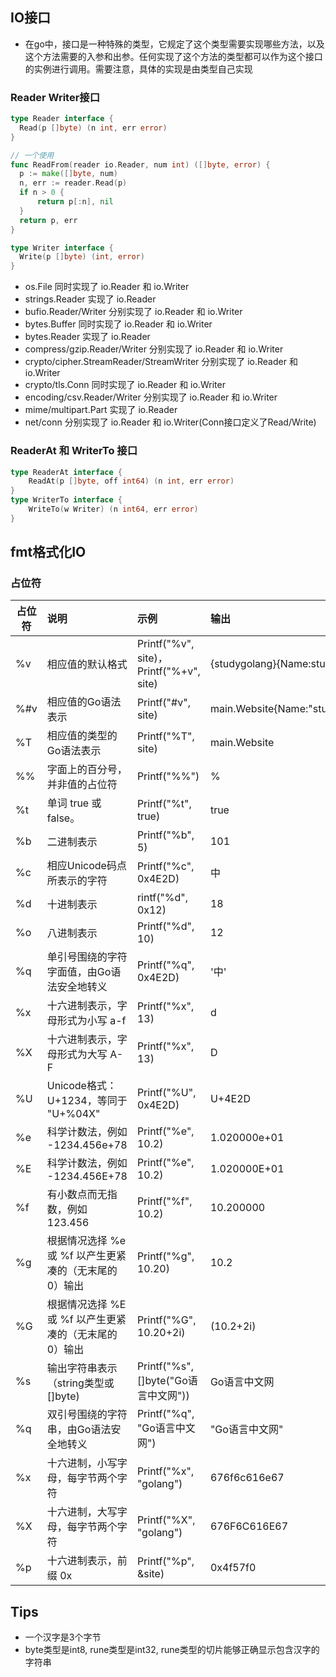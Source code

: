## IO接口
* 在go中，接口是一种特殊的类型，它规定了这个类型需要实现哪些方法，以及这个方法需要的入参和出参。任何实现了这个方法的类型都可以作为这个接口的实例进行调用。需要注意，具体的实现是由类型自己实现
### Reader Writer接口
```go
type Reader interface {
  Read(p []byte) (n int, err error)
}

// 一个使用
func ReadFrom(reader io.Reader, num int) ([]byte, error) {
  p := make([]byte, num)
  n, err := reader.Read(p)
  if n > 0 {
      return p[:n], nil
  }
  return p, err
}

type Writer interface {
  Write(p []byte) (int, error)
}
```
* os.File 同时实现了 io.Reader 和 io.Writer
* strings.Reader 实现了 io.Reader
* bufio.Reader/Writer 分别实现了 io.Reader 和 io.Writer
* bytes.Buffer 同时实现了 io.Reader 和 io.Writer
* bytes.Reader 实现了 io.Reader
* compress/gzip.Reader/Writer 分别实现了 io.Reader 和 io.Writer
* crypto/cipher.StreamReader/StreamWriter 分别实现了 io.Reader 和 io.Writer
* crypto/tls.Conn 同时实现了 io.Reader 和 io.Writer
* encoding/csv.Reader/Writer 分别实现了 io.Reader 和 io.Writer
* mime/multipart.Part 实现了 io.Reader
* net/conn 分别实现了 io.Reader 和 io.Writer(Conn接口定义了Read/Write)

### ReaderAt 和 WriterTo 接口
```go
type ReaderAt interface {
    ReadAt(p []byte, off int64) (n int, err error)
}
type WriterTo interface {
    WriteTo(w Writer) (n int64, err error)
}
```
## fmt格式化IO
### 占位符
| 占位符        | 说明    |  示例  |输出|
| --------   | :-----   | :---- | :---|
|%v| 相应值的默认格式|Printf("%v", site)，Printf("%+v", site)|{studygolang}{Name:studygolang}|
|%#v|相应值的Go语法表示|Printf("#v", site)|main.Website{Name:"studygolang"}|
|%T|相应值的类型的Go语法表示 |Printf("%T", site)|main.Website|
|%%|字面上的百分号，并非值的占位符|Printf("%%")|%|
|%t|单词 true 或 false。|Printf("%t", true)|true|
|%b|二进制表示|Printf("%b", 5)|101|
|%c|相应Unicode码点所表示的字符|Printf("%c", 0x4E2D)|中|
|%d|十进制表示|rintf("%d", 0x12)|18|
|%o|八进制表示|Printf("%d", 10)|12|
|%q|单引号围绕的字符字面值，由Go语法安全地转义|Printf("%q", 0x4E2D)|'中'|
|%x|十六进制表示，字母形式为小写 a-f|Printf("%x", 13)|d|
|%X|十六进制表示，字母形式为大写 A-F|Printf("%x", 13)|D|
|%U|Unicode格式：U+1234，等同于 "U+%04X"|Printf("%U", 0x4E2D)|U+4E2D|
|%e|科学计数法，例如 -1234.456e+78|Printf("%e", 10.2)|1.020000e+01|
|%E|科学计数法，例如 -1234.456E+78|Printf("%e", 10.2)|1.020000E+01|
|%f|有小数点而无指数，例如 123.456|Printf("%f", 10.2)|10.200000|
|%g|根据情况选择 %e 或 %f 以产生更紧凑的（无末尾的0）输出|Printf("%g", 10.20)|10.2|
|%G|根据情况选择 %E 或 %f 以产生更紧凑的（无末尾的0）输出|Printf("%G", 10.20+2i)|(10.2+2i)|
|%s|输出字符串表示（string类型或[]byte)|Printf("%s", []byte("Go语言中文网"))|Go语言中文网|   
|%q|双引号围绕的字符串，由Go语法安全地转义|Printf("%q", "Go语言中文网")|"Go语言中文网"|
|%x|十六进制，小写字母，每字节两个字符|Printf("%x", "golang")|676f6c616e67|        
|%X|十六进制，大写字母，每字节两个字符|Printf("%X", "golang")|676F6C616E67|                     
|%p|十六进制表示，前缀 0x|Printf("%p", &site)|0x4f57f0|


## Tips
* 一个汉字是3个字节
* byte类型是int8, rune类型是int32, rune类型的切片能够正确显示包含汉字的字符串
